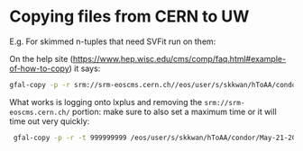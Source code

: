 # Copying files from CERN to UW

E.g. For skimmed n-tuples that need SVFit run on them:


On the help site (https://www.hep.wisc.edu/cms/comp/faq.html#example-of-how-to-copy) it says:

```bash
gfal-copy -p -r srm://srm-eoscms.cern.ch//eos/user/s/skkwan/hToAA/condor/May-21-2022-02h23m-DataMC2018_withGen davs://cmsxrootd.hep.wisc.edu:1094/store/user/skkwan/haabbtt_mt2018
```
 
What works is logging onto lxplus and removing the `srm://srm-eoscms.cern.ch/` portion: make sure to also set a
maximum time or it will time out very quickly:

```bash
 gfal-copy -p -r -t 999999999 /eos/user/s/skkwan/hToAA/condor/May-21-2022-02h23m-DataMC2018_withGen davs://cmsxrootd.hep.wisc.edu:1094/store/user/skkwan/haabbtt_mt2018
```
